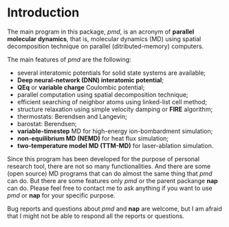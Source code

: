 # Introduction

The main program in this package, *pmd*, is an acronym of **parallel molecular dynamics**,
that is, molecular dynamics (MD) using spatial decomposition technique on
parallel (ditributed-memory) computers.

The main features of *pmd* are the following:

- several interatomic potentials for solid state systems are available;
- **Deep neural-network (DNN) interatomic potential**;
- **QEq** or **variable charge** Coulombic potential;
- parallel computation using spatial decomposition technique;
- efficient searching of neighbor atoms using linked-list cell
  method;
- structure relaxation using simple velocity damping or **FIRE**
  algorithm;
- thermostats: Berendsen and Langevin;
- barostat: Berendsen;
- **variable-timestep** MD for high-energy ion-bombardment
  simulation;
- **non-equilibrium MD (NEMD)** for heat flux simulation;
- **two-temperature model MD (TTM-MD)** for laser-ablation
  simulation.

Since this program has been developed for the purpose of personal
research tool, there are not so many functionalities. And there are some
(open source) MD programs that can do almost the same thing that *pmd*
can do. But there are some features only *pmd* or the parent packange
**nap** can do. Please feel free to contact me to ask anything if you
want to use *pmd* or **nap** for your specific purpose.

Bug reports and questions about *pmd* and **nap** are welcome, but I am
afraid that I might not be able to respond all the reports or questions.

